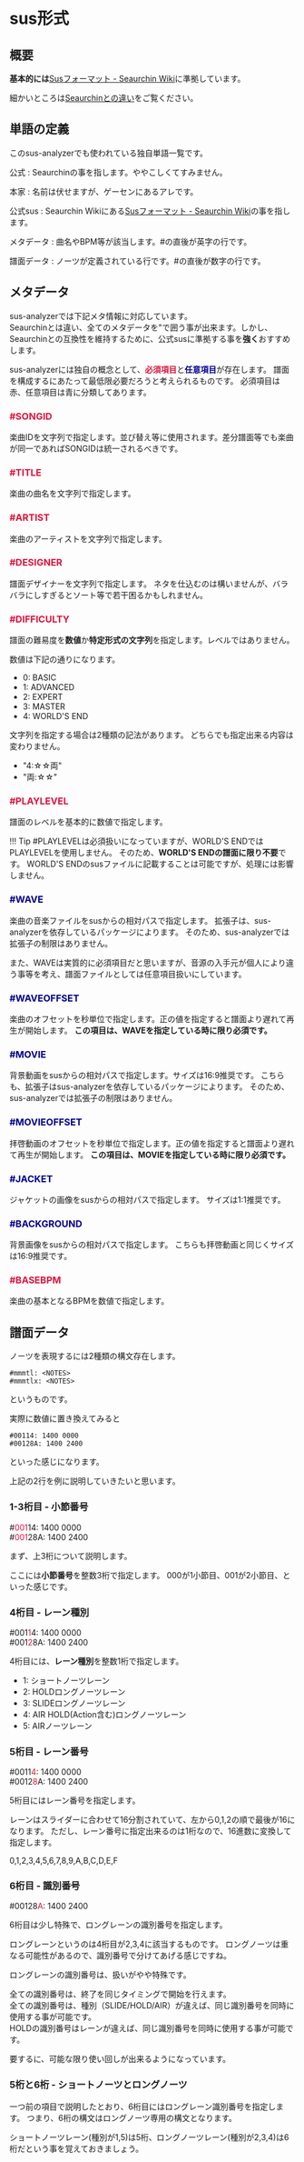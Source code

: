 # sus形式

## 概要
**基本的には**[Susフォーマット - Seaurchin Wiki](https://seaurchin.kb10uy.org/wiki/score/format)に準拠しています。

細かいところは[Seaurchinとの違い](/diff/)をご覧ください。

## 単語の定義
このsus-analyzerでも使われている独自単語一覧です。

公式
:    Seaurchinの事を指します。ややこしくてすみません。

本家
:    名前は伏せますが、ゲーセンにあるアレです。

公式sus
:    Seaurchin Wikiにある[Susフォーマット - Seaurchin Wiki](https://seaurchin.kb10uy.org/wiki/score/format)の事を指します。

メタデータ
:    曲名やBPM等が該当します。#の直後が英字の行です。

譜面データ
:    ノーツが定義されている行です。#の直後が数字の行です。



## メタデータ
sus-analyzerでは下記メタ情報に対応しています。   
Seaurchinとは違い、全てのメタデータを"で囲う事が出来ます。しかし、Seaurchinとの互換性を維持するために、公式susに準拠する事を**強く**おすすめします。

sus-analyzerには独自の概念として、<font color="Crimson">**必須項目**</font>と<font color="DarkBlue">**任意項目**</font>が存在します。
譜面を構成するにあたって最低限必要だろうと考えられるものです。
必須項目は赤、任意項目は青に分類してあります。

### <font color="Crimson">#SONGID</font>
楽曲IDを文字列で指定します。並び替え等に使用されます。差分譜面等でも楽曲が同一であればSONGIDは統一されるべきです。

### <font color="Crimson">#TITLE</font>
楽曲の曲名を文字列で指定します。

### <font color="Crimson">#ARTIST</font>
楽曲のアーティストを文字列で指定します。

### <font color="Crimson">#DESIGNER</font>
譜面デザイナーを文字列で指定します。
ネタを仕込むのは構いませんが、バラバラにしすぎるとソート等で若干困るかもしれません。

### <font color="Crimson">#DIFFICULTY</font>
譜面の難易度を**数値**か**特定形式の文字列**を指定します。レベルではありません。

数値は下記の通りになります。

- 0: BASIC
- 1: ADVANCED
- 2: EXPERT
- 3: MASTER
- 4: WORLD'S END

文字列を指定する場合は2種類の記法があります。
どちらでも指定出来る内容は変わりません。

- "4:☆☆両"
- "両:☆☆"

### <font color="Crimson">#PLAYLEVEL</font>
譜面のレベルを基本的に数値で指定します。

!!! Tip
    \#PLAYLEVELは必須扱いになっていますが、WORLD'S ENDではPLAYLEVELを使用しません。
    そのため、**WORLD'S ENDの譜面に限り不要**です。
    WORLD'S ENDのsusファイルに記載することは可能ですが、処理には影響しません。

### <font color="DarkBlue">#WAVE</font>
楽曲の音楽ファイルをsusからの相対パスで指定します。
拡張子は、sus-analyzerを依存しているパッケージによります。
そのため、sus-analyzerでは拡張子の制限はありません。

また、WAVEは実質的に必須項目だと思いますが、音源の入手元が個人により違う事等を考え、譜面ファイルとしては任意項目扱いにしています。

### <font color="DarkBlue">#WAVEOFFSET</font>
楽曲のオフセットを秒単位で指定します。正の値を指定すると譜面より遅れて再生が開始します。
**この項目は、WAVEを指定している時に限り必須です。**

### <font color="DarkBlue">#MOVIE</font>
背景動画をsusからの相対パスで指定します。サイズは16:9推奨です。
こちらも、拡張子はsus-analyzerを依存しているパッケージによります。
そのため、sus-analyzerでは拡張子の制限はありません。

### <font color="DarkBlue">#MOVIEOFFSET</font>
拝啓動画のオフセットを秒単位で指定します。正の値を指定すると譜面より遅れて再生が開始します。
**この項目は、MOVIEを指定している時に限り必須です。**

### <font color="DarkBlue">#JACKET</font>
ジャケットの画像をsusからの相対パスで指定します。
サイズは1:1推奨です。

### <font color="DarkBlue">#BACKGROUND</font>
背景画像をsusからの相対パスで指定します。
こちらも拝啓動画と同じくサイズは16:9推奨です。

### <font color="Crimson">#BASEBPM</font>
楽曲の基本となるBPMを数値で指定します。

## 譜面データ
ノーツを表現するには2種類の構文存在します。

```
#mmmtl: <NOTES>
#mmmtlx: <NOTES>
```

というものです。

実際に数値に置き換えてみると

```
#00114: 1400 0000
#00128A: 1400 2400
```

といった感じになります。

上記の2行を例に説明していきたいと思います。

### 1-3桁目 - 小節番号

\#<font color="Crimson">001</font>14: 1400 0000   
\#<font color="Crimson">001</font>28A: 1400 2400

まず、上3桁について説明します。

ここには**小節番号**を整数3桁で指定します。
000が1小節目、001が2小節目、といった感じです。

### 4桁目 - レーン種別

\#001<font color="Crimson">1</font>4: 1400 0000   
\#001<font color="Crimson">2</font>8A: 1400 2400

4桁目には、**レーン種別**を整数1桁で指定します。

- 1: ショートノーツレーン
- 2: HOLDロングノーツレーン
- 3: SLIDEロングノーツレーン
- 4: AIR HOLD(Action含む)ロングノーツレーン
- 5: AIRノーツレーン

### 5桁目 - レーン番号

\#0011<font color="Crimson">4</font>: 1400 0000   
\#0012<font color="Crimson">8</font>A: 1400 2400

5桁目にはレーン番号を指定します。

レーンはスライダーに合わせて16分割されていて、左から0,1,2の順で最後が16になります。
ただし、レーン番号に指定出来るのは1桁なので、16進数に変換して指定します。

0,1,2,3,4,5,6,7,8,9,A,B,C,D,E,F

### 6桁目 - 識別番号

\#00128<font color="Crimson">A</font>: 1400 2400

6桁目は少し特殊で、ロングレーンの識別番号を指定します。

ロングレーンというのは4桁目が2,3,4に該当するものです。
ロングノーツは重なる可能性があるので、識別番号で分けてあげる感じですね。

ロングレーンの識別番号は、扱いがやや特殊です。

全ての識別番号は、終了を同じタイミングで開始を行えます。   
全ての識別番号は、種別（SLIDE/HOLD/AIR）が違えば、同じ識別番号を同時に使用する事が可能です。   
HOLDの識別番号はレーンが違えば、同じ識別番号を同時に使用する事が可能です。   

要するに、可能な限り使い回しが出来るようになっています。

### 5桁と6桁 - ショートノーツとロングノーツ

一つ前の項目で説明したとおり、6桁目にはロングレーン識別番号を指定します。
つまり、6桁の構文はロングノーツ専用の構文となります。

ショートノーツレーン(種別が1,5)は5桁、ロングノーツレーン(種別が2,3,4)は6桁だという事を覚えておきましょう。
